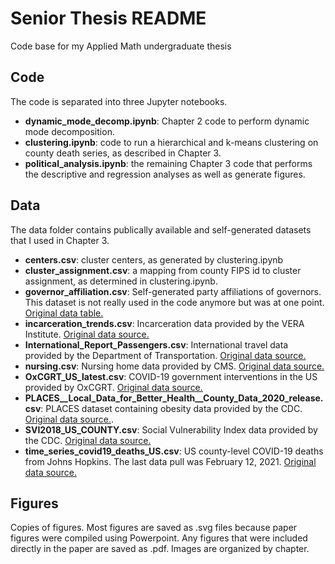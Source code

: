 # Senior Thesis README
Code base for my Applied Math undergraduate thesis

## Code

The code is separated into three Jupyter notebooks.

* **dynamic_mode_decomp.ipynb**: Chapter 2 code to perform dynamic mode decomposition.
* **clustering.ipynb**: code to run a hierarchical and k-means clustering on county death series, as described in Chapter 3.
* **political_analysis.ipynb**: the remaining Chapter 3 code that performs the descriptive and regression analyses as well as generate figures.

## Data

The data folder contains publically available and self-generated datasets that I used in Chapter 3.

* **centers.csv**: cluster centers, as generated by clustering.ipynb
* **cluster_assignment.csv**: a mapping from county FIPS id to cluster assignment, as determined in clustering.ipynb.
* **governor_affiliation.csv**: Self-generated party affiliations of governors. This dataset is not really used in the code anymore but was at one point. [Original data table.](https://ballotpedia.org/Partisan_composition_of_governors)
* **incarceration_trends.csv**: Incarceration data provided by the VERA Institute. [Original data source.](https://github.com/vera-institute/incarceration-trends)
* **International_Report_Passengers.csv**: International travel data provided by the Department of Transportation. [Original data source.](https://data.transportation.gov/Aviation/International_Report_Passengers/xgub-n9bw) 
* **nursing.csv**: Nursing home data provided by CMS. [Original data source.](https://data.cms.gov/provider-data/dataset/4pq5-n9py)
* **OxCGRT_US_latest.csv**: COVID-19 government interventions in the US provided by OxCGRT. [Original data source.](https://github.com/OxCGRT/USA-covid-policy) 
* **PLACES__Local_Data_for_Better_Health__County_Data_2020_release.csv**: PLACES dataset containing obesity data provided by the CDC. [Original data source.](https://nccd.cdc.gov/PLACES/rdPage.aspx?rdReport=DPH_500_Cities.ComparisonReport). 
* **SVI2018_US_COUNTY.csv**: Social Vulnerability Index data provided by the CDC. [Original data source.](https://www.atsdr.cdc.gov/placeandhealth/svi/data_documentation_download.html)
* **time_series_covid19_deaths_US.csv**: US county-level COVID-19 deaths from Johns Hopkins. The last data pull was February 12, 2021. [Original data source.](https://github.com/CSSEGISandData/COVID-19)

## Figures

Copies of figures. Most figures are saved as .svg files because paper figures were compiled using Powerpoint. Any figures that were included directly in the paper are saved as .pdf. Images are organized by chapter.
